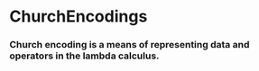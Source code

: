 # ChurchEncodings 
### Church encoding is a means of representing data and operators in the lambda calculus.

